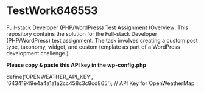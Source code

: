 # TestWork646553
Full-stack Developer (PHP/WordPress) Test Assignment (Overview: This repository contains the solution for the Full-stack Developer (PHP/WordPress) test assignment. The task involves creating a custom post type, taxonomy, widget, and custom template as part of a WordPress development challenge.)

**Please copy & paste this API key in the wp-config.php**

define('OPENWEATHER_API_KEY', '64341949e4a4a1a1a2cc458c3c8cd865'); // API Key for OpenWeatherMap

